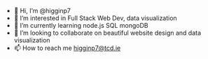 - 👋 Hi, I’m @higginp7
- 👀 I’m interested in Full Stack Web Dev, data visualization
- 🌱 I’m currently learning node.js SQL mongoDB
- 💞️ I’m looking to collaborate on beautiful website design and data visualization
- 📫 How to reach me higginp7@tcd.ie

<!---
higginp7/higginp7 is a ✨ special ✨ repository because its `README.md` (this file) appears on your GitHub profile.
You can click the Preview link to take a look at your changes.
--->
